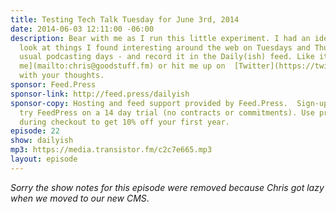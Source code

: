 ```yaml
---
title: Testing Tech Talk Tuesday for June 3rd, 2014
date: 2014-06-03 12:11:00 -06:00
description: Bear with me as I run this little experiment. I had an idea to do a quick
  look at things I found interesting around the web on Tuesdays and Thursdays - my
  usual podcasting days - and record it in the Daily(ish) feed. Like it? Hate it?  [Email
  me](mailto:chris@goodstuff.fm) or hit me up on  [Twitter](https://twitter.com/iChris)
  with your thoughts.
sponsor: Feed.Press
sponsor-link: http://feed.press/dailyish
sponsor-copy: Hosting and feed support provided by Feed.Press.  Sign-up today and
  try FeedPress on a 14 day trial (no contracts or commitments). Use promo code "dailyish"
  during checkout to get 10% off your first year.
episode: 22
show: dailyish
mp3: https://media.transistor.fm/c2c7e665.mp3
layout: episode
---
```


<em>Sorry the show notes for this episode were removed because Chris got lazy when we moved to our new CMS</em>.
